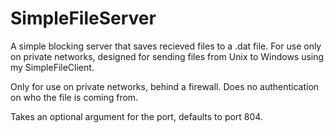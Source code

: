 # SimpleFileServer
A simple blocking server that saves recieved files to a .dat file. For use only on private networks, designed for sending files from Unix to Windows using my SimpleFileClient.


Only for use on private networks, behind a firewall. Does no authentication on who the file is coming from.

Takes an optional argument for the port, defaults to port 804.
